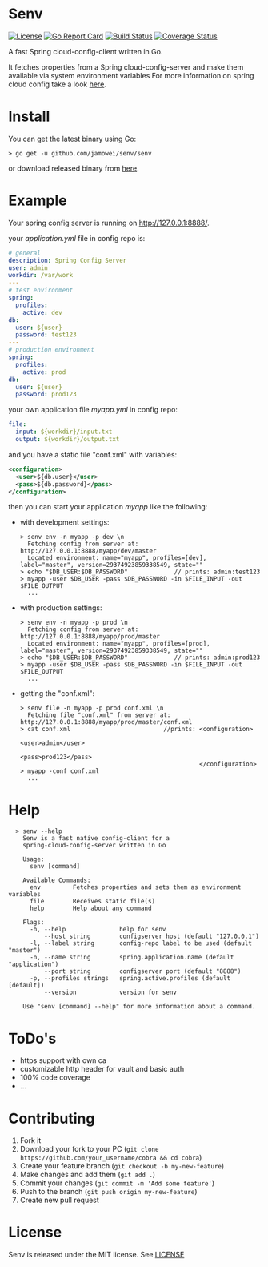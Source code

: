 # Senv

[![License](https://img.shields.io/badge/license-MIT-brightgreen.svg?style=flat-square)](https://github.com/jamowei/senv/blob/master/LICENSE)
[![Go Report Card](https://goreportcard.com/badge/github.com/jamowei/senv)](https://goreportcard.com/report/github.com/jamowei/senv)
[![Build Status](https://travis-ci.org/jamowei/senv.svg?branch=master)](https://travis-ci.org/jamowei/senv)
[![Coverage Status](https://coveralls.io/repos/github/jamowei/senv/badge.svg?branch=master)](https://coveralls.io/github/jamowei/senv?branch=master)

A fast Spring cloud-config-client written in Go.
 
It fetches properties from a Spring cloud-config-server
and make them available via system environment variables
For more information on spring cloud config take a look [here](https://cloud.spring.io/spring-cloud-config/).

# Install

You can get the latest binary using Go:

`> go get -u github.com/jamowei/senv/senv`

or download released binary from [here](https://github.com/jamowei/senv/releases/latest).

# Example

Your spring config server is running on http://127.0.0.1:8888/.

your *application.yml* file in config repo is:
```yaml
# general
description: Spring Config Server
user: admin
workdir: /var/work
---
# test environment
spring:
  profiles:
    active: dev
db:
  user: ${user}
  password: test123
---
# production environment
spring:
  profiles:
    active: prod
db:
  user: ${user}
  password: prod123
```

your own application file *myapp.yml* in config repo:
```yaml
file:
  input: ${workdir}/input.txt
  output: ${workdir}/output.txt
```

and you have a static file "conf.xml" with variables:
```xml
<configuration>
  <user>${db.user}</user>
  <pass>${db.password}</pass>
</configuration>
```

then you can start your application *myapp* like the following:
* with development settings:
    ```
    > senv env -n myapp -p dev \n
      Fetching config from server at: http://127.0.0.1:8888/myapp/dev/master
      Located environment: name="myapp", profiles=[dev], label="master", version=29374923859338549, state=""
    > echo "$DB_USER:$DB_PASSWORD"             // prints: admin:test123
    > myapp -user $DB_USER -pass $DB_PASSWORD -in $FILE_INPUT -out $FILE_OUTPUT
      ...
    ```
* with production settings:
    ```
    > senv env -n myapp -p prod \n
      Fetching config from server at: http://127.0.0.1:8888/myapp/prod/master
      Located environment: name="myapp", profiles=[prod], label="master", version=29374923859338549, state=""
    > echo "$DB_USER:$DB_PASSWORD"             // prints: admin:prod123
    > myapp -user $DB_USER -pass $DB_PASSWORD -in $FILE_INPUT -out $FILE_OUTPUT
      ...
    ```
* getting the "conf.xml":
    ```
    > senv file -n myapp -p prod conf.xml \n
      Fetching file "conf.xml" from server at: http://127.0.0.1:8888/myapp/prod/master/conf.xml
    > cat conf.xml                          //prints: <configuration>
                                                        <user>admin</user>
                                                        <pass>prod123</pass>
                                                      </configuration>
    > myapp -conf conf.xml
      ...
    ```
    
# Help

```
  > senv --help 
    Senv is a fast native config-client for a
    spring-cloud-config-server written in Go
    
    Usage:
      senv [command]
    
    Available Commands:
      env         Fetches properties and sets them as environment variables
      file        Receives static file(s)
      help        Help about any command
    
    Flags:
      -h, --help               help for senv
          --host string        configserver host (default "127.0.0.1")
      -l, --label string       config-repo label to be used (default "master")
      -n, --name string        spring.application.name (default "application")
          --port string        configserver port (default "8888")
      -p, --profiles strings   spring.active.profiles (default [default])
          --version            version for senv
    
    Use "senv [command] --help" for more information about a command.
```
# ToDo's

* https support with own ca
* customizable http header for vault and basic auth
* 100% code coverage
* ...

# Contributing

1. Fork it
2. Download your fork to your PC (`git clone https://github.com/your_username/cobra && cd cobra`)
3. Create your feature branch (`git checkout -b my-new-feature`)
4. Make changes and add them (`git add .`)
5. Commit your changes (`git commit -m 'Add some feature'`)
6. Push to the branch (`git push origin my-new-feature`)
7. Create new pull request

# License

Senv is released under the MIT license. See [LICENSE](https://github.com/jamowei/senv/blob/master/LICENSE)